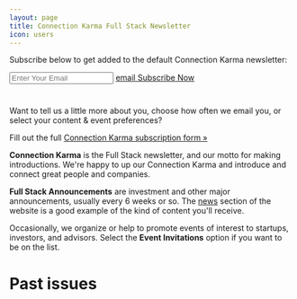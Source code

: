 ```yaml
---
layout: page
title: Connection Karma Full Stack Newsletter
icon: users
---
```

<p>Subscribe below to get added to the default Connection Karma newsletter:</p>
<form action="http://fullstack.us6.list-manage1.com/subscribe/post?u=dc00cae7f39474b151101ccf3&amp;id=fc21ef9433" method="post" id="mc-embedded-subscribe-form" name="mc-embedded-subscribe-form" class="subscribe validate" target="_blank">
    <input type="email" name="EMAIL" class="required email" id="mce-EMAIL" placeholder="Enter Your Email" />  
    <input type="hidden" value="2" name="group[3273][2]" id="mce-group[3273]-3273-1" />          
    <a href="#" class="btn black subscribe-btn"><span class="ss-icon">email</span> Subscribe Now</a>
</form>

<p style="padding-top: 25px;">Want to tell us a little more about you, choose how often we email you, or select your content & event preferences?</p>

<p>Fill out the full <a href="http://eepurl.com/vn1xf">Connection Karma subscription form »</a></p>

<p><strong>Connection Karma</strong> is the Full Stack newsletter, and our motto for making introductions. We're happy to up our Connection Karma and introduce and connect great people and companies. </p>

<p><strong>Full Stack Announcements</strong> are investment and other major announcements, usually every 6 weeks or so. The <a href="/news/">news</a> section of the website is a good example of the kind of content you'll receive.</p>

<p>Occasionally, we organize or help to promote events of interest to startups, investors, and advisors. Select the <strong>Event Invitations</strong> option if you want to be on the list.</p>

<h1>Past issues</h1>

<style type="text/css">
<!--
.display_archive {font-family: 'Terminal Dosis'; font-size: 15pt; line-height: 24pt; padding: 0 60px 30px 180px; }
.campaign {line-height: 125%; margin: 5px;}
//-->
</style>
<script language="javascript" src="http://us6.campaign-archive1.com/generate-js/?u=dc00cae7f39474b151101ccf3&fid=1093&show=10" type="text/javascript"></script>